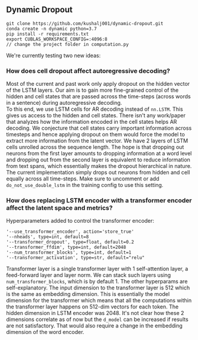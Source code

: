 ## Dynamic Dropout

```
git clone https://github.com/kushalj001/dynamic-dropout.git
conda create -n dynamic python=3.7
pip install -r requirements.txt
export CUBLAS_WORKSPACE_CONFIG=:4096:8
// change the project folder in computation.py
```

We're currently testing two new ideas:
### How does cell dropout affect autoregressive decoding?

Most of the current and past work only apply dropout on the hidden vector of the LSTM layers.
Our aim is to gain more fine-grained control of the hidden and cell states that are passed across the time-steps (across words in a sentence) during autoregressive decoding.   
To this end, we use LSTM cells for AR decoding instead of `nn.LSTM`. This gives us access to the hidden and cell states. There isn't any work/paper that analyzes how the information encoded in the cell states helps AR decoding. We conjecture that cell states carry important information across timesteps and hence applying dropout on them would force the model to extract more information from the latent vector. We have 2 layers of LSTM cells unrolled across the sequence length. The hope is that dropping out neurons from the first layer amounts to dropping information at a word level and dropping out from the second layer is equivalent to reduce information from text spans, which essentially makes the dropout hierarchical in nature.
The current implementation simply drops out neurons from hidden and cell equally across all time-steps. 
Make sure to uncomment or add `do_not_use_double_lstm` in the training config to use this setting. 

### How does replacing LSTM encoder with a transformer encoder affect the latent space and metrics?

Hyperparameters added to control the transformer encoder:
```
'--use_transformer_encoder', action='store_true'
'--nheads', type=int, default=8
'--transformer_dropout', type=float, default=0.2
'--transformer_ffdim', type=int, default=2048 
'--num_transformer_blocks', type=int, default=1
'--transformer_activation', type=str, default="relu" 
```
Transformer layer is a single transformer layer with 1 self-attention layer, a feed-forward layer and layer norm. We can stack such layers using `num_transformer_blocks`, which is by default 1. The other hyperparams are self-explanatory. The input dimension to the transformer layer is 512 which is the same as embedding dimension. This is essentially the model dimension for the transformer which means that all the computations within the transformer layer happens on 512-dim vectors for each token. The hidden dimension in LSTM encoder was 2048. It's not clear how these 2 dimensions correlate as of now but the `d_model` can be increased if results are not satisfactory. That would also require a change in the embedding dimension of the word encoder.